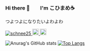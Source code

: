 ### Hi there 👋　　I'm こひまめ&#x2615;
つよつよになりたいよわよわ

<!--
**schnee25/schnee25** is a ✨ _special_ ✨ repository because its `README.md` (this file) appears on your GitHub profile.

Here are some ideas to get you started:

- 🔭 I’m currently working on ...
- 🌱 I’m currently learning ...
- 👯 I’m looking to collaborate on ...
- 🤔 I’m looking for help with ...
- 💬 Ask me about ...
- 📫 How to reach me: ...
- 😄 Pronouns: ...
- ⚡ Fun fact: ...
-->
<p align="left"> 
    <a href="https://github.com/schnee25/schnee25/">
      <img src="https://komarev.com/ghpvc/?username=schnee25" alt="schnee25" />
    </a>
    <a href="http://twitter.com/schnee25v">
      <img height="20" src="https://img.shields.io/twitter/follow/schnee25v?label=Twitter&logo=twitter&style=flat" />
    </a>
    <a href="https://github.com/schnee25">
      <img height="20" src="https://img.shields.io/github/followers/schnee25?label=follow&logo=github&style=flat" />
    </a>
 </p>
  

 ![Anurag's GitHub stats](https://github-readme-stats.vercel.app/api?username=schnee25&count_private=true&theme=nord)
 [![Top Langs](https://github-readme-stats.vercel.app/api/top-langs/?username=schnee25&layout=compact&theme=nord)](https://github.com/schnee25/github-readme-stats)

 
<!--  [![trophy](https://github-profile-trophy.vercel.app/?username=schnee25)](https://github.com/ryo-ma/github-profile-trophy) -->


  
